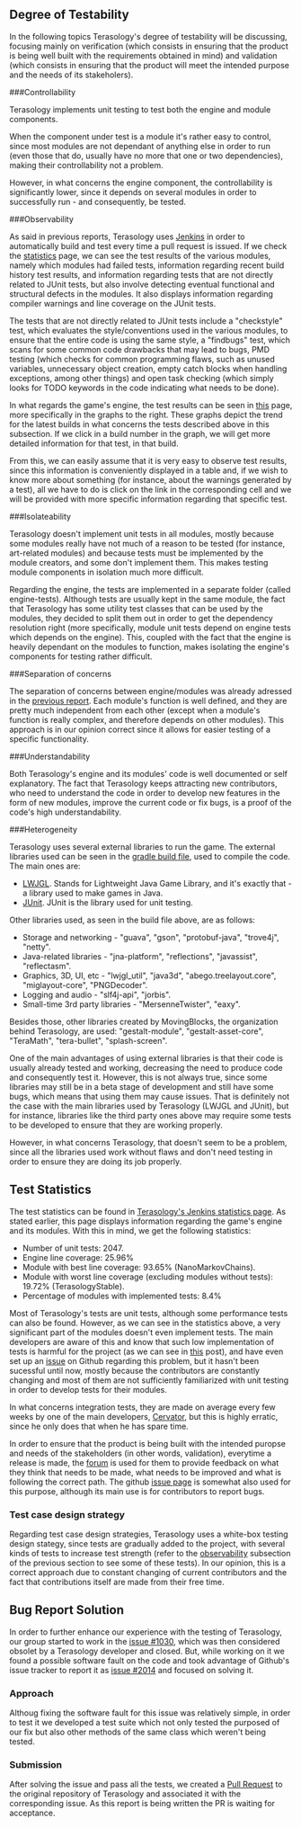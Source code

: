 ## Degree of Testability

In the following topics Terasology's degree of testability will be discussing, focusing mainly on verification (which consists in ensuring that the product is being well built with the requirements obtained in mind) and validation (which consists in ensuring that the product will meet the intended purpose and the needs of its stakeholers).

###Controllability

Terasology implements unit testing to test both the engine and module components.

When the component under test is a module it's rather easy to control, since most modules are not dependant of anything else in order to run (even those that do, usually have no more that one or two dependencies), making their controllability not a problem.
 
However, in what concerns the engine component, the controllability is significantly lower, since it depends on several modules in order to successfully run - and consequently, be tested.

<a name="observability"/>
###Observability

As said in previous reports, Terasology uses [Jenkins](http://jenkins.terasology.org/) in order to automatically build and test every time a pull request is issued. If we check the [statistics](http://jenkins.terasology.org/view/Statistics/) page, we can see the test results of the various modules, namely which modules had failed tests, information regarding recent build history test results, and information regarding tests that are not directly related to JUnit tests, but also involve detecting eventual functional and structural defects in the modules. It also displays information regarding compiler warnings and line coverage on the JUnit tests.

The tests that are not directly related to JUnit tests include a "checkstyle" test, which evaluates the style/conventions used in the various modules, to ensure that the entire code is using the same style, a "findbugs" test, which scans for some common code drawbacks that may lead to bugs, PMD testing (which checks for common programming flaws, such as unused variables, unnecessary object creation, empty catch blocks when handling exceptions, among other things) and open task checking (which simply looks for TODO keywords in the code indicating what needs to be done).

In what regards the game's engine, the test results can be seen in [this](http://jenkins.terasology.org/job/Terasology/) page, more specifically in the graphs to the right. These graphs depict the trend for the latest builds in what concerns the tests described above in this subsection. If we click in a build number in the graph, we will get more detailed information for that test, in that build.

From this, we can easily assume that it is very easy to observe test results, since this information is conveniently displayed in a table and, if we wish to know more about something (for instance, about the warnings generated by a test), all we have to do is click on the link in the corresponding cell and we will be provided with more specific information regarding that specific test.

###Isolateability

Terasology doesn't implement unit tests in all modules, mostly because some modules really have not much of a reason to be tested (for instance, art-related modules) and because tests must be implemented by the module creators, and some don't implement them. This makes testing module components in isolation much more difficult.

Regarding the engine, the tests are implemented in a separate folder (called engine-tests). Although tests are usually kept in the same module, the fact that Terasology has some utility test classes that can be used by the modules, they decided to split them out in order to get the dependency resolution right (more specifically, module unit tests depend on engine tests which depends on the engine). This, coupled with the fact that the engine is heavily dependant on the modules to function, makes isolating the engine's components for testing rather difficult.

###Separation of concerns

The separation of concerns between engine/modules was already adressed in the [previous report](Software%20Architecture.md). Each module's function is well defined, and they are pretty much independent from each other (except when a module's function is really complex, and therefore depends on other modules). This approach is in our opinion correct since it allows for easier testing of a specific functionality.

###Understandability

Both Terasology's engine and its modules' code is well documented or self explanatory. The fact that Terasology keeps attracting new contributors, who need to understand the code in order to develop new features in the form of new modules, improve the current code or fix bugs, is a proof of the code's high understandability.

###Heterogeneity

Terasology uses several external libraries to run the game. The external libraries used can be seen in the [gradle build file](https://github.com/MovingBlocks/Terasology/blob/develop/engine/build.gradle#L94), used to compile the code. The main ones are:

- [LWJGL](https://www.lwjgl.org/). Stands for Lightweight Java Game Library, and it's exactly that - a library used to make games in Java.
- [JUnit](http://junit.org/). JUnit is the library used for unit testing.

Other libraries used, as seen in the build file above, are as follows:

- Storage and networking - "guava", "gson", "protobuf-java", "trove4j", "netty".
- Java-related libraries - "jna-platform", "reflections", "javassist", "reflectasm".
- Graphics, 3D, UI, etc - "lwjgl_util", "java3d", "abego.treelayout.core", "miglayout-core", "PNGDecoder".
- Logging and audio - "slf4j-api", "jorbis".
- Small-time 3rd party libraries - "MersenneTwister", "eaxy".

Besides those, other libraries created by MovingBlocks, the organization behind Terasology, are used: "gestalt-module", "gestalt-asset-core", "TeraMath", "tera-bullet", "splash-screen".

One of the main advantages of using external libraries is that their code is usually already tested and working, decreasing the need to produce code and consequently test it. However, this is not always true, since some libraries may still be in a beta stage of development and still have some bugs, which means that using them may cause issues. That is definitely not the case with the main libraries used by Terasology (LWJGL and JUnit), but for instance, libraries like the third party ones above may require some tests to be developed to ensure that they are working properly.

However, in what concerns Terasology, that doesn't seem to be a problem, since all the libraries used work without flaws and don't need testing in order to ensure they are doing its job properly.

## Test Statistics

The test statistics can be found in [Terasology's Jenkins statistics page](http://jenkins.terasology.org/view/Statistics/). As stated earlier, this page displays information regarding the game's engine and its modules. With this in mind, we get the following statistics:

- Number of unit tests: 2047.
- Engine line coverage: 25.96%
- Module with best line coverage: 93.65% (NanoMarkovChains).
- Module with worst line coverage (excluding modules without tests): 19.72% (TerasologyStable).
- Percentage of modules with implemented tests: 8.4%

Most of Terasology's tests are unit tests, although some performance tests can also be found. However, as we can see in the statistics above, a very significant part of the modules doesn't even implement tests. The main developers are aware of this and know that such low implementation of tests is harmful for the project (as we can see in [this](http://forum.terasology.org/threads/development-methodology-and-hi-students-from-porto.1387/) post), and have even set up an [issue](https://github.com/MovingBlocks/Terasology/issues/135) on Github regarding this problem, but it hasn't been sucessful until now, mostly because the contributors are constantly changing and most of them are not sufficiently familiarized with unit testing in order to develop tests for their modules.

In what concerns integration tests, they are made on average every few weeks by one of the main developers, [Cervator](https://github.com/Cervator), but this is highly erratic, since he only does that when he has spare time.

In order to ensure that the product is being built with the intended puropse and needs of the stakeholders (in other words, validation), everytime a release is made, the [forum](http://forum.terasology.org/) is used for them to provide feedback on what they think that needs to be made, what needs to be improved and what is following the correct path. The github [issue page](https://github.com/MovingBlocks/Terasology/issues/) is somewhat also used for this purpose, although its main use is for contributors to report bugs.

### Test case design strategy

Regarding test case design strategies, Terasology uses a white-box testing design stategy, since tests are gradually added to the project, with several kinds of tests to increase test strength (refer to the [observability](#observability) subsection of the previous section to see some of these tests). In our opinion, this is a correct approach due to constant changing of current contributors and the fact that contributions itself are made from their free time.


## Bug Report Solution

In order to further enhance our experience with the testing of Terasology, our group started to work in the [issue #1030](https://github.com/MovingBlocks/Terasology/issues/1030),
which was then considered obsolet by a Terasology developer and closed. But, while working on it we found a possible software
fault on the code and took advantage of Github's issue tracker to report it as [issue #2014](https://github.com/MovingBlocks/Terasology/issues/2014) and focused on solving it.

### Approach

Althoug fixing the software fault for this issue was relatively simple, in order to test it we developed a test suite which
not only tested the purposed of our fix but also other methods of the same class which weren't being tested.

### Submission

After solving the issue and pass all the tests, we created a [Pull Request](https://github.com/MovingBlocks/Terasology/pull/2017) to the original repository of Terasology and
associated it with the corresponding issue. As this report is being written the PR is waiting for acceptance.

